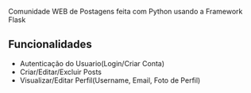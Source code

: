 Comunidade WEB de Postagens feita com Python usando a Framework Flask<br>


## Funcionalidades

- Autenticação do Usuario(Login/Criar Conta)
- Criar/Editar/Excluir Posts
- Visualizar/Editar Perfil(Username, Email, Foto de Perfil)
